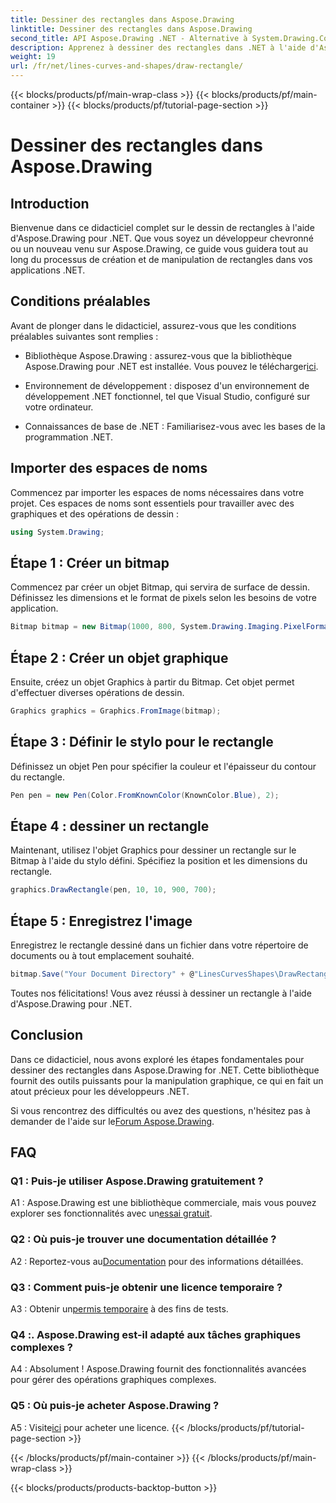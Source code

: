 ```yaml
---
title: Dessiner des rectangles dans Aspose.Drawing
linktitle: Dessiner des rectangles dans Aspose.Drawing
second_title: API Aspose.Drawing .NET - Alternative à System.Drawing.Common
description: Apprenez à dessiner des rectangles dans .NET à l'aide d'Aspose.Drawing. Guide étape par étape avec des exemples de code.
weight: 19
url: /fr/net/lines-curves-and-shapes/draw-rectangle/
---
```


{{< blocks/products/pf/main-wrap-class >}}
{{< blocks/products/pf/main-container >}}
{{< blocks/products/pf/tutorial-page-section >}}

# Dessiner des rectangles dans Aspose.Drawing

## Introduction

Bienvenue dans ce didacticiel complet sur le dessin de rectangles à l'aide d'Aspose.Drawing pour .NET. Que vous soyez un développeur chevronné ou un nouveau venu sur Aspose.Drawing, ce guide vous guidera tout au long du processus de création et de manipulation de rectangles dans vos applications .NET.

## Conditions préalables

Avant de plonger dans le didacticiel, assurez-vous que les conditions préalables suivantes sont remplies :

- Bibliothèque Aspose.Drawing : assurez-vous que la bibliothèque Aspose.Drawing pour .NET est installée. Vous pouvez le télécharger[ici](https://releases.aspose.com/drawing/net/).

- Environnement de développement : disposez d'un environnement de développement .NET fonctionnel, tel que Visual Studio, configuré sur votre ordinateur.

- Connaissances de base de .NET : Familiarisez-vous avec les bases de la programmation .NET.

## Importer des espaces de noms

Commencez par importer les espaces de noms nécessaires dans votre projet. Ces espaces de noms sont essentiels pour travailler avec des graphiques et des opérations de dessin :

```csharp
using System.Drawing;
```

## Étape 1 : Créer un bitmap

Commencez par créer un objet Bitmap, qui servira de surface de dessin. Définissez les dimensions et le format de pixels selon les besoins de votre application.

```csharp
Bitmap bitmap = new Bitmap(1000, 800, System.Drawing.Imaging.PixelFormat.Format32bppPArgb);
```

## Étape 2 : Créer un objet graphique

Ensuite, créez un objet Graphics à partir du Bitmap. Cet objet permet d'effectuer diverses opérations de dessin.

```csharp
Graphics graphics = Graphics.FromImage(bitmap);
```

## Étape 3 : Définir le stylo pour le rectangle

Définissez un objet Pen pour spécifier la couleur et l'épaisseur du contour du rectangle.

```csharp
Pen pen = new Pen(Color.FromKnownColor(KnownColor.Blue), 2);
```

## Étape 4 : dessiner un rectangle

Maintenant, utilisez l'objet Graphics pour dessiner un rectangle sur le Bitmap à l'aide du stylo défini. Spécifiez la position et les dimensions du rectangle.

```csharp
graphics.DrawRectangle(pen, 10, 10, 900, 700);
```

## Étape 5 : Enregistrez l'image

Enregistrez le rectangle dessiné dans un fichier dans votre répertoire de documents ou à tout emplacement souhaité.

```csharp
bitmap.Save("Your Document Directory" + @"LinesCurvesShapes\DrawRectangle_out.png");
```

Toutes nos félicitations! Vous avez réussi à dessiner un rectangle à l'aide d'Aspose.Drawing pour .NET.

## Conclusion

Dans ce didacticiel, nous avons exploré les étapes fondamentales pour dessiner des rectangles dans Aspose.Drawing for .NET. Cette bibliothèque fournit des outils puissants pour la manipulation graphique, ce qui en fait un atout précieux pour les développeurs .NET.

 Si vous rencontrez des difficultés ou avez des questions, n'hésitez pas à demander de l'aide sur le[Forum Aspose.Drawing](https://forum.aspose.com/c/diagram/17).

## FAQ

### Q1 : Puis-je utiliser Aspose.Drawing gratuitement ?

 A1 : Aspose.Drawing est une bibliothèque commerciale, mais vous pouvez explorer ses fonctionnalités avec un[essai gratuit](https://releases.aspose.com/).

### Q2 : Où puis-je trouver une documentation détaillée ?

 A2 : Reportez-vous au[Documentation](https://reference.aspose.com/drawing/net/) pour des informations détaillées.

### Q3 : Comment puis-je obtenir une licence temporaire ?

 A3 : Obtenir un[permis temporaire](https://purchase.aspose.com/temporary-license/) à des fins de tests.

### Q4 :. Aspose.Drawing est-il adapté aux tâches graphiques complexes ?

A4 : Absolument ! Aspose.Drawing fournit des fonctionnalités avancées pour gérer des opérations graphiques complexes.

### Q5 : Où puis-je acheter Aspose.Drawing ?

 A5 : Visite[ici](https://purchase.aspose.com/buy) pour acheter une licence.
{{< /blocks/products/pf/tutorial-page-section >}}

{{< /blocks/products/pf/main-container >}}
{{< /blocks/products/pf/main-wrap-class >}}

{{< blocks/products/products-backtop-button >}}
